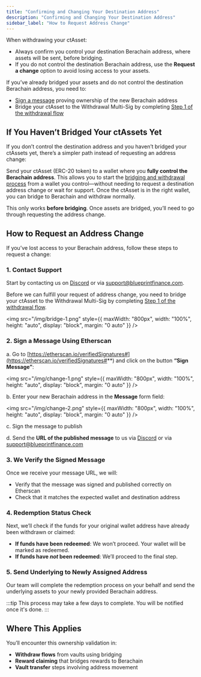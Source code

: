 ```yaml
---
title: "Confirming and Changing Your Destination Address"
description: "Confirming and Changing Your Destination Address"
sidebar_label: "How to Request Address Change"
---
```


When withdrawing your ctAsset:

- Always confirm you control your destination Berachain address, where assets will be sent, before bridging.
- If you do not control the destination Berachain address, use the **Request a change** option to avoid losing access to your assets.

If you’ve already bridged your assets and do not control the destination Berachain address, you need to:

* [Sign a message](#1-contact-support) proving ownership of the new Berachain address
* Bridge your ctAsset to the Withdrawal Multi-Sig by completing [Step 1 of the withdrawal flow](./how-to-withdraw#why-multi-sig-addresses)

## If You Haven’t Bridged Your ctAssets Yet

If you don’t control the destination address and you haven’t bridged your ctAssets yet, there’s a simpler path instead of requesting an address change:

Send your ctAsset (ERC-20 token) to a wallet where you **fully control the Berachain address**. This allows you to start the [bridging and withdrawal process](./how-to-withdraw.md) from a wallet you control—without needing to request a destination address change or wait for support. Once the ctAsset is in the right wallet, you can bridge to Berachain and withdraw normally.

This only works **before bridging**. Once assets are bridged, you’ll need to go through requesting the address change.

## How to Request an Address Change

If you’ve lost access to your Berachain address, follow these steps to request a change:

### 1. Contact Support

Start by contacting us on [Discord](https://discord.gg/concretexyz) or via [support@blueprintfinance.com](mailto:support@blueprintfinance.com).

Before we can fulfill your request of address change, you need to bridge your ctAsset to the Withdrawal Multi-Sig by completing [Step 1 of the withdrawal flow](./how-to-withdraw#why-multi-sig-addresses).

 <img
   src="/img/bridge-1.png"
   style={{ maxWidth: "800px", width: "100%", height: "auto", display: "block", margin: "0 auto" }}
 />

### 2. Sign a Message Using Etherscan

a. Go to [https://etherscan.io/verifiedSignatures#](https://etherscan.io/verifiedSignatures#**) and click on the button **“Sign Message”**:

<img
  src="/img/change-1.png"
  style={{ maxWidth: "800px", width: "100%", height: "auto", display: "block", margin: "0 auto" }}
/>

b. Enter your new Berachain address in the **Message** form field:

<img
  src="/img/change-2.png"
  style={{ maxWidth: "800px", width: "100%", height: "auto", display: "block", margin: "0 auto" }}
/>

c. Sign the message to publish

d. Send the **URL of the published message** to us via [Discord](https://discord.gg/concretexyz) or via [support@blueprintfinance.com](mailto:support@blueprintfinance.com)

### 3. We Verify the Signed Message

Once we receive your message URL, we will:

- Verify that the message was signed and published correctly on Etherscan
- Check that it matches the expected wallet and destination address

### 4. Redemption Status Check

Next, we’ll check if the funds for your original wallet address have already been withdrawn or claimed:

- **If funds have been redeemed**: We won’t proceed. Your wallet will be marked as redeemed.
- **If funds have *not* been redeemed**: We’ll proceed to the final step.

### 5. Send Underlying to Newly Assigned Address

Our team will complete the redemption process on your behalf and send the underlying assets to your newly provided Berachain address.

:::tip
This process may take a few days to complete. You will be notified once it's done.
:::

## Where This Applies

You’ll encounter this ownership validation in:

- **Withdraw flows** from vaults using bridging
- **Reward claiming** that bridges rewards to Berachain
- **Vault transfer** steps involving address movement

